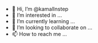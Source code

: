 - 👋 Hi, I’m @kamalInstep
- 👀 I’m interested in ...
- 🌱 I’m currently learning ...
- 💞️ I’m looking to collaborate on ...
- 📫 How to reach me ...

<!---
kamalInstep/kamalInstep is a ✨ special ✨ repository because its `README.md` (this file) appears on your GitHub profile.
You can click the Preview link to take a look at your changes.
--->
